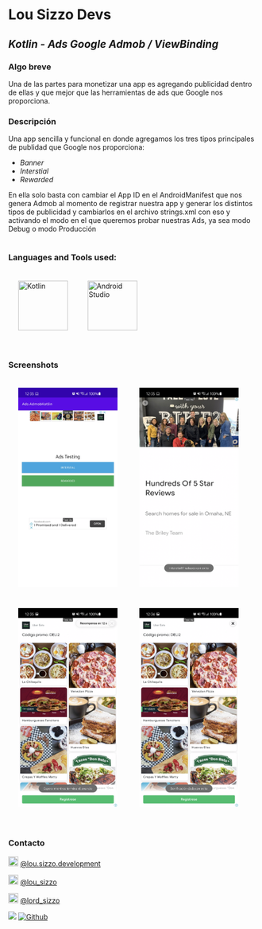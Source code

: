 # Lou Sizzo Devs
## _Kotlin - Ads Google Admob / ViewBinding_
### Algo breve
Una de las partes para monetizar una app es agregando publicidad dentro de ellas y que mejor que las herramientas de ads que Google nos proporciona.

### Descripción

Una app sencilla y funcional en donde agregamos los tres tipos principales de publidad que Google nos proporciona:
- *Banner*
- *Interstial*
- *Rewarded*

En ella solo basta con cambiar el App ID en el AndroidManifest que nos genera Admob al momento de registrar nuestra app y generar los distintos tipos de publicidad y
cambiarlos en el archivo strings.xml con eso y activando el modo en el que queremos probar nuestras Ads, ya sea modo Debug o modo Producción

# 
### Languages and Tools used:

<img src="https://miro.medium.com/max/360/1*e3UJ-N8TPw8zGUn9cYzaJg.png" width="100" height="100" title="Kotlin" style="padding:20px;"><img src="https://upload.wikimedia.org/wikipedia/commons/thumb/e/e3/Android_Studio_Icon_%282014-2019%29.svg/1200px-Android_Studio_Icon_%282014-2019%29.svg.png" width="100" height="100"  title="Android Studio" style="padding:20px;">


#
### Screenshots
<img src="https://github.com/lordsizzo/Android_AdsAdmobKotlin/blob/master/Screenshot_20220124-123513_Ads%20AdmobKotlin.jpg" width="200" height="400" style="padding:20px;"> <img src="https://github.com/lordsizzo/Android_AdsAdmobKotlin/blob/master/Screenshot_20220124-123525_Ads%20AdmobKotlin.jpg" width="200" height="400" style="padding:20px;"> <img src="https://github.com/lordsizzo/Android_AdsAdmobKotlin/blob/master/Screenshot_20220124-123535_Ads%20AdmobKotlin.jpg" width="200" height="400" style="padding:20px;"> <img src="https://github.com/lordsizzo/Android_AdsAdmobKotlin/blob/master/Screenshot_20220124-123634_Ads%20AdmobKotlin.jpg" width="200" height="400" style="padding:20px;">

# 
### Contacto

<img src="https://www.pinclipart.com/picdir/big/150-1504080_facebook-white-facebook-white-icon-png-2018-clipart.png" width="20" height="20"  title="Facebook"> [@lou.sizzo.development](https://www.facebook.com/lou.sizzo.development "@lou.sizzo.development")

<img src="https://toppng.com/public/uploads/thumbnail/subscribe-to-our-mailing-list-icono-de-instagram-en-blanco-11562863465psekvjyxmv.png" width="20" height="20"  title="Instragram"> [@lou_sizzo](http://instagram.com/lou_sizzo "@lou_sizzo")

<img src="https://www.pikpng.com/pngl/b/31-313145_twitter-png-white-white-twitter-logo-no-background.png" width="20" height="20"  title="Twitter"> [@lord_sizzo](https://twitter.com/lord_sizzo "@lord_sizzo")

![](https://visitor-badge.laobi.icu/badge?page_id=lordsizzo.Android_AdsAdmobKotlin)
[![Github](https://img.shields.io/github/followers/lordsizzo?label=Follow&style=social)](https://github.com/lordsizzo)


